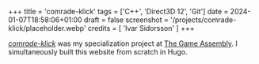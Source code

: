 +++
title = 'comrade-klick'
tags = ['C++', 'Direct3D 12', 'Git']
date = 2024-01-07T18:58:06+01:00
draft = false
screenshot = '/projects/comrade-klick/placeholder.webp'
credits = [
    'Ivar Sidorsson'
]
+++

[_comrade-klick_](https://github.com/fluffy-kalashnikov/comrade-klick) was my 
specialization project at [The Game Assembly](https://thegameassembly.com).
I simultaneously built this website from scratch in Hugo.
